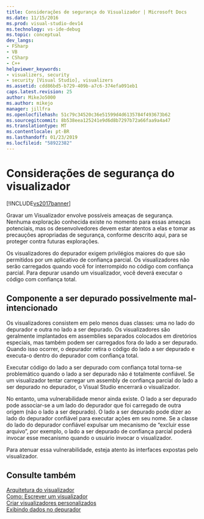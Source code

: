 ```yaml
---
title: Considerações de segurança do Visualizador | Microsoft Docs
ms.date: 11/15/2016
ms.prod: visual-studio-dev14
ms.technology: vs-ide-debug
ms.topic: conceptual
dev_langs:
- FSharp
- VB
- CSharp
- C++
helpviewer_keywords:
- visualizers, security
- security [Visual Studio], visualizers
ms.assetid: cdd86bd5-b729-409b-a7c6-374efa091eb1
caps.latest.revision: 25
author: MikeJo5000
ms.author: mikejo
manager: jillfra
ms.openlocfilehash: 51c79c34520c36e51599d4d6135784f493673b62
ms.sourcegitcommit: 8b538eea125241e9d6d8b7297b72a66faa9a4a47
ms.translationtype: MT
ms.contentlocale: pt-BR
ms.lasthandoff: 01/23/2019
ms.locfileid: "58922382"
---
```

# <a name="visualizer-security-considerations"></a>Considerações de segurança do visualizador
[!INCLUDE[vs2017banner](../includes/vs2017banner.md)]

Gravar um Visualizador envolve possíveis ameaças de segurança. Nenhuma exploração conhecida existe no momento para essas ameaças potenciais, mas os desenvolvedores devem estar atentos a elas e tomar as precauções apropriadas de segurança, conforme descrito aqui, para se proteger contra futuras explorações.  
  
 Os visualizadores do depurador exigem privilégios maiores do que são permitidos por um aplicativo de confiança parcial. Os visualizadores não serão carregados quando você for interrompido no código com confiança parcial. Para depurar usando um visualizador, você deverá executar o código com confiança total.  
  
## <a name="possible-malicious-debuggee-component"></a>Componente a ser depurado possivelmente mal-intencionado  
 Os visualizadores consistem em pelo menos duas classes: uma no lado do depurador e outra no lado a ser depurado. Os visualizadores são geralmente implantados em assemblies separados colocados em diretórios especiais, mas também podem ser carregados fora do lado a ser depurado. Quando isso ocorrer, o depurador retira o código do lado a ser depurado e executa-o dentro do depurador com confiança total.  
  
 Executar código do lado a ser depurado com confiança total torna-se problemático quando o lado a ser depurado não é totalmente confiável. Se um visualizador tentar carregar um assembly de confiança parcial do lado a ser depurado no depurador, o Visual Studio encerrará o visualizador.  
  
 No entanto, uma vulnerabilidade menor ainda existe. O lado a ser depurado pode associar-se a um lado do depurador que foi carregado de outra origem (não o lado a ser depurado). O lado a ser depurado pode dizer ao lado do depurador confiável para executar ações em seu nome. Se a classe do lado do depurador confiável expulsar um mecanismo de “excluir esse arquivo”, por exemplo, o lado a ser depurado de confiança parcial poderá invocar esse mecanismo quando o usuário invocar o visualizador.  
  
 Para atenuar essa vulnerabilidade, esteja atento às interfaces expostas pelo visualizador.  
  
## <a name="see-also"></a>Consulte também  
 [Arquitetura do visualizador](../debugger/visualizer-architecture.md)   
 [Como: Escrever um visualizador](../debugger/how-to-write-a-visualizer.md)   
 [Criar visualizadores personalizados](../debugger/create-custom-visualizers-of-data.md)   
 [Exibindo dados no depurador](../debugger/viewing-data-in-the-debugger.md)

